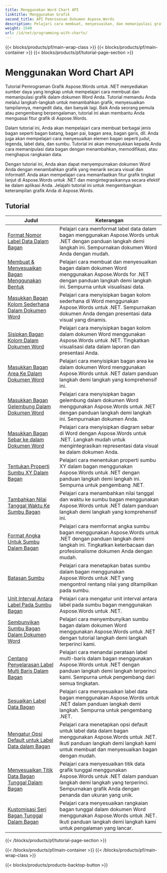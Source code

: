 ```yaml
---
title: Menggunakan Word Chart API
linktitle: Menggunakan Grafik
second_title: API Pemrosesan Dokumen Aspose.Words
description: Pelajari cara membuat, menyesuaikan, dan memanipulasi grafik dalam dokumen Word menggunakan Aspose.Words untuk .NET. Tutorial ini menyediakan penjelasan langkah demi langkah dan kode sumber C# untuk membantu Anda menambahkan grafik.
weight: 1540
url: /id/net/programming-with-charts/
---
```


{{< blocks/products/pf/main-wrap-class >}}
{{< blocks/products/pf/main-container >}}
{{< blocks/products/pf/tutorial-page-section >}}

# Menggunakan Word Chart API

Tutorial Pemrograman Grafik Aspose.Words untuk .NET menyediakan sumber daya yang lengkap untuk mempelajari cara membuat dan memanipulasi grafik dalam dokumen Word Anda. Tutorial memandu Anda melalui langkah-langkah untuk menambahkan grafik, menyesuaikan tampilannya, mengedit data, dan banyak lagi. Baik Anda seorang pemula atau pengembang berpengalaman, tutorial ini akan membantu Anda menguasai fitur grafik di Aspose.Words.

Dalam tutorial ini, Anda akan mempelajari cara membuat berbagai jenis bagan seperti bagan batang, bagan pai, bagan area, bagan garis, dll. Anda juga akan mempelajari cara menyesuaikan elemen bagan seperti judul, legenda, label data, dan sumbu. Tutorial ini akan menunjukkan kepada Anda cara memanipulasi data bagan dengan menambahkan, memodifikasi, atau menghapus rangkaian data.

Dengan tutorial ini, Anda akan dapat menyempurnakan dokumen Word Anda dengan menambahkan grafik yang menarik secara visual dan informatif. Anda akan mempelajari cara memanfaatkan fitur grafik tingkat lanjut di Aspose.Words untuk .NET dan mengintegrasikannya secara efektif ke dalam aplikasi Anda. Jelajahi tutorial ini untuk mengembangkan keterampilan grafik Anda di Aspose.Words.

 ## Tutorial
| Judul | Keterangan |
| --- | --- |
| [Format Nomor Label Data Dalam Bagan](./format-number-of-data-label/) | Pelajari cara memformat label data dalam bagan menggunakan Aspose.Words untuk .NET dengan panduan langkah demi langkah ini. Sempurnakan dokumen Word Anda dengan mudah. |
| [Membuat & Menyesuaikan Bagan Menggunakan Bentuk](./create-chart-using-shape/) | Pelajari cara membuat dan menyesuaikan bagan dalam dokumen Word menggunakan Aspose.Words for .NET dengan panduan langkah demi langkah ini. Sempurna untuk visualisasi data. |
| [Masukkan Bagan Kolom Sederhana Dalam Dokumen Word](./insert-simple-column-chart/) | Pelajari cara menyisipkan bagan kolom sederhana di Word menggunakan Aspose.Words untuk .NET. Sempurnakan dokumen Anda dengan presentasi data visual yang dinamis. |
| [Sisipkan Bagan Kolom Dalam Dokumen Word](./insert-column-chart/) | Pelajari cara menyisipkan bagan kolom dalam dokumen Word menggunakan Aspose.Words untuk .NET. Tingkatkan visualisasi data dalam laporan dan presentasi Anda. |
| [Masukkan Bagan Area Ke Dalam Dokumen Word](./insert-area-chart/) | Pelajari cara menyisipkan bagan area ke dalam dokumen Word menggunakan Aspose.Words untuk .NET dalam panduan langkah demi langkah yang komprehensif ini. |
| [Masukkan Bagan Gelembung Dalam Dokumen Word](./insert-bubble-chart/) | Pelajari cara menyisipkan bagan gelembung dalam dokumen Word menggunakan Aspose.Words untuk .NET dengan panduan langkah demi langkah ini. Sempurnakan dokumen Anda. |
| [Masukkan Bagan Sebar ke dalam Dokumen Word](./insert-scatter-chart/) | Pelajari cara menyisipkan diagram sebar di Word dengan Aspose.Words untuk .NET. Langkah mudah untuk mengintegrasikan representasi data visual ke dalam dokumen Anda. |
| [Tentukan Properti Sumbu XY Dalam Bagan](./define-xyaxis-properties/) | Pelajari cara menentukan properti sumbu XY dalam bagan menggunakan Aspose.Words untuk .NET dengan panduan langkah demi langkah ini. Sempurna untuk pengembang .NET. |
| [Tambahkan Nilai Tanggal Waktu Ke Sumbu Bagan](./date-time-values-to-axis/) | Pelajari cara menambahkan nilai tanggal dan waktu ke sumbu bagan menggunakan Aspose.Words untuk .NET dalam panduan langkah demi langkah yang komprehensif ini. |
| [Format Angka Untuk Sumbu Dalam Bagan](./number-format-for-axis/) | Pelajari cara memformat angka sumbu bagan menggunakan Aspose.Words untuk .NET dengan panduan langkah demi langkah ini. Tingkatkan keterbacaan dan profesionalisme dokumen Anda dengan mudah. |
| [Batasan Sumbu](./bounds-of-axis/) | Pelajari cara menetapkan batas sumbu dalam bagan menggunakan Aspose.Words untuk .NET yang mengontrol rentang nilai yang ditampilkan pada sumbu. |
| [Unit Interval Antara Label Pada Sumbu Bagan](./interval-unit-between-labels-on-axis/) | Pelajari cara mengatur unit interval antara label pada sumbu bagan menggunakan Aspose.Words untuk .NET. |
| [Sembunyikan Sumbu Bagan Dalam Dokumen Word](./hide-chart-axis/) | Pelajari cara menyembunyikan sumbu bagan dalam dokumen Word menggunakan Aspose.Words untuk .NET dengan tutorial langkah demi langkah terperinci kami. |
| [Centang Penyelarasan Label Multi Baris Dalam Bagan](./tick-multi-line-label-alignment/) | Pelajari cara menandai perataan label multi-baris dalam bagan menggunakan Aspose.Words untuk .NET dengan panduan langkah demi langkah terperinci kami. Sempurna untuk pengembang dari semua tingkatan. |
| [Sesuaikan Label Data Bagan](./chart-data-label/) | Pelajari cara menyesuaikan label data bagan menggunakan Aspose.Words untuk .NET dalam panduan langkah demi langkah. Sempurna untuk pengembang .NET. |
| [Mengatur Opsi Default untuk Label Data dalam Bagan](./default-options-for-data-labels/) | Pelajari cara menetapkan opsi default untuk label data dalam bagan menggunakan Aspose.Words untuk .NET. Ikuti panduan langkah demi langkah kami untuk membuat dan menyesuaikan bagan dengan mudah. |
| [Menyesuaikan Titik Data Bagan Tunggal Dalam Bagan](./single-chart-data-point/) | Pelajari cara menyesuaikan titik data grafik tunggal menggunakan Aspose.Words untuk .NET dalam panduan langkah demi langkah yang terperinci. Sempurnakan grafik Anda dengan penanda dan ukuran yang unik. |
| [Kustomisasi Seri Bagan Tunggal Dalam Bagan](./single-chart-series/) | Pelajari cara menyesuaikan rangkaian bagan tunggal dalam dokumen Word menggunakan Aspose.Words untuk .NET. Ikuti panduan langkah demi langkah kami untuk pengalaman yang lancar. |
{{< /blocks/products/pf/tutorial-page-section >}}

{{< /blocks/products/pf/main-container >}}
{{< /blocks/products/pf/main-wrap-class >}}

{{< blocks/products/products-backtop-button >}}
